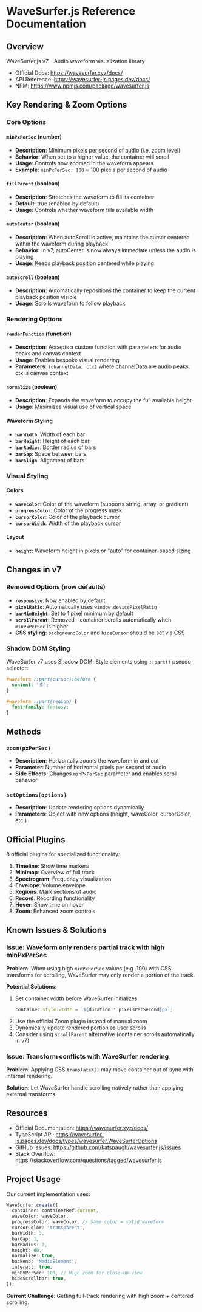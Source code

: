 # WaveSurfer.js Reference Documentation

## Overview
WaveSurfer.js v7 - Audio waveform visualization library
- Official Docs: https://wavesurfer.xyz/docs/
- API Reference: https://wavesurfer-js.pages.dev/docs/
- NPM: https://www.npmjs.com/package/wavesurfer.js

## Key Rendering & Zoom Options

### Core Options

#### `minPxPerSec` (number)
- **Description**: Minimum pixels per second of audio (i.e. zoom level)
- **Behavior**: When set to a higher value, the container will scroll
- **Usage**: Controls how zoomed in the waveform appears
- **Example**: `minPxPerSec: 100` = 100 pixels per second of audio

#### `fillParent` (boolean)
- **Description**: Stretches the waveform to fill its container
- **Default**: true (enabled by default)
- **Usage**: Controls whether waveform fills available width

#### `autoCenter` (boolean)
- **Description**: When autoScroll is active, maintains the cursor centered within the waveform during playback
- **Behavior**: In v7, autoCenter is now always immediate unless the audio is playing
- **Usage**: Keeps playback position centered while playing

#### `autoScroll` (boolean)
- **Description**: Automatically repositions the container to keep the current playback position visible
- **Usage**: Scrolls waveform to follow playback

### Rendering Options

#### `renderFunction` (function)
- **Description**: Accepts a custom function with parameters for audio peaks and canvas context
- **Usage**: Enables bespoke visual rendering
- **Parameters**: `(channelData, ctx)` where channelData are audio peaks, ctx is canvas context

#### `normalize` (boolean)
- **Description**: Expands the waveform to occupy the full available height
- **Usage**: Maximizes visual use of vertical space

#### Waveform Styling
- **`barWidth`**: Width of each bar
- **`barHeight`**: Height of each bar
- **`barRadius`**: Border radius of bars
- **`barGap`**: Space between bars
- **`barAlign`**: Alignment of bars

### Visual Styling

#### Colors
- **`waveColor`**: Color of the waveform (supports string, array, or gradient)
- **`progressColor`**: Color of the progress mask
- **`cursorColor`**: Color of the playback cursor
- **`cursorWidth`**: Width of the playback cursor

#### Layout
- **`height`**: Waveform height in pixels or "auto" for container-based sizing

## Changes in v7

### Removed Options (now defaults)
- **`responsive`**: Now enabled by default
- **`pixelRatio`**: Automatically uses `window.devicePixelRatio`
- **`barMinHeight`**: Set to 1 pixel minimum by default
- **`scrollParent`**: Removed - container scrolls automatically when `minPxPerSec` is higher
- **CSS styling**: `backgroundColor` and `hideCursor` should be set via CSS

### Shadow DOM Styling
WaveSurfer v7 uses Shadow DOM. Style elements using `::part()` pseudo-selector:

```css
#waveform ::part(cursor):before {
  content: '🏄';
}

#waveform ::part(region) {
  font-family: fantasy;
}
```

## Methods

### `zoom(pxPerSec)`
- **Description**: Horizontally zooms the waveform in and out
- **Parameter**: Number of horizontal pixels per second of audio
- **Side Effects**: Changes `minPxPerSec` parameter and enables scroll behavior

### `setOptions(options)`
- **Description**: Update rendering options dynamically
- **Parameters**: Object with new options (height, waveColor, cursorColor, etc.)

## Official Plugins

8 official plugins for specialized functionality:
1. **Timeline**: Show time markers
2. **Minimap**: Overview of full track
3. **Spectrogram**: Frequency visualization
4. **Envelope**: Volume envelope
5. **Regions**: Mark sections of audio
6. **Record**: Recording functionality
7. **Hover**: Show time on hover
8. **Zoom**: Enhanced zoom controls

## Known Issues & Solutions

### Issue: Waveform only renders partial track with high minPxPerSec
**Problem**: When using high `minPxPerSec` values (e.g. 100) with CSS transforms for scrolling, WaveSurfer may only render a portion of the track.

**Potential Solutions**:
1. Set container width before WaveSurfer initializes:
   ```javascript
   container.style.width = `${duration * pixelsPerSecond}px`;
   ```
2. Use the official Zoom plugin instead of manual zoom
3. Dynamically update rendered portion as user scrolls
4. Consider using `scrollParent` alternative (container scrolls automatically in v7)

### Issue: Transform conflicts with WaveSurfer rendering
**Problem**: Applying CSS `translateX()` may move container out of sync with internal rendering.

**Solution**: Let WaveSurfer handle scrolling natively rather than applying external transforms.

## Resources

- Official Documentation: https://wavesurfer.xyz/docs/
- TypeScript API: https://wavesurfer-js.pages.dev/docs/types/wavesurfer.WaveSurferOptions
- GitHub Issues: https://github.com/katspaugh/wavesurfer.js/issues
- Stack Overflow: https://stackoverflow.com/questions/tagged/wavesurfer.js

## Project Usage

Our current implementation uses:
```typescript
WaveSurfer.create({
  container: containerRef.current,
  waveColor: waveColor,
  progressColor: waveColor, // Same color = solid waveform
  cursorColor: 'transparent',
  barWidth: 3,
  barGap: 1,
  barRadius: 2,
  height: 60,
  normalize: true,
  backend: 'MediaElement',
  interact: true,
  minPxPerSec: 100, // High zoom for close-up view
  hideScrollbar: true,
});
```

**Current Challenge**: Getting full-track rendering with high zoom + centered scrolling.
